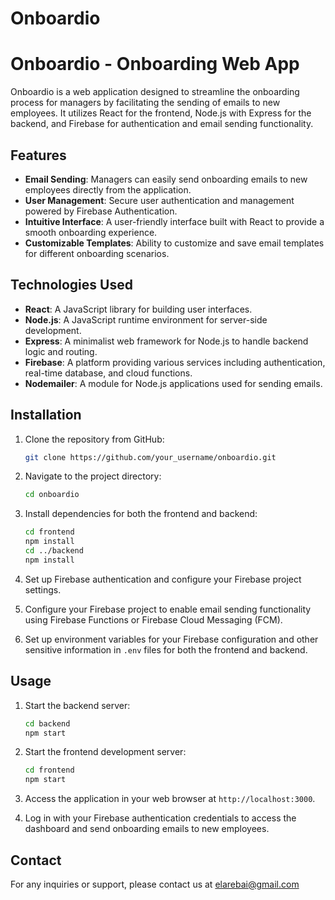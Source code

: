 # Onboardio

# Onboardio - Onboarding Web App

Onboardio is a web application designed to streamline the onboarding process for managers by facilitating the sending of emails to new employees. It utilizes React for the frontend, Node.js with Express for the backend, and Firebase for authentication and email sending functionality.

## Features

- **Email Sending**: Managers can easily send onboarding emails to new employees directly from the application.
- **User Management**: Secure user authentication and management powered by Firebase Authentication.
- **Intuitive Interface**: A user-friendly interface built with React to provide a smooth onboarding experience.
- **Customizable Templates**: Ability to customize and save email templates for different onboarding scenarios.

## Technologies Used

- **React**: A JavaScript library for building user interfaces.
- **Node.js**: A JavaScript runtime environment for server-side development.
- **Express**: A minimalist web framework for Node.js to handle backend logic and routing.
- **Firebase**: A platform providing various services including authentication, real-time database, and cloud functions.
- **Nodemailer**: A module for Node.js applications used for sending emails.

## Installation

1. Clone the repository from GitHub:

   ```bash
   git clone https://github.com/your_username/onboardio.git
   ```

2. Navigate to the project directory:

   ```bash
   cd onboardio
   ```

3. Install dependencies for both the frontend and backend:

   ```bash
   cd frontend
   npm install
   cd ../backend
   npm install
   ```

4. Set up Firebase authentication and configure your Firebase project settings.

5. Configure your Firebase project to enable email sending functionality using Firebase Functions or Firebase Cloud Messaging (FCM).

6. Set up environment variables for your Firebase configuration and other sensitive information in `.env` files for both the frontend and backend.

## Usage

1. Start the backend server:

   ```bash
   cd backend
   npm start
   ```

2. Start the frontend development server:

   ```bash
   cd frontend
   npm start
   ```

3. Access the application in your web browser at `http://localhost:3000`.

4. Log in with your Firebase authentication credentials to access the dashboard and send onboarding emails to new employees.

## Contact

For any inquiries or support, please contact us at elarebai@gmail.com
